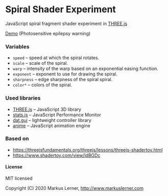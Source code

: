 # Spiral Shader Experiment

JavaScript spiral fragment shader experiment in [THREE.js](https://github.com/mrdoob/three.js/)

[Demo](https://dev.markuslerner.com/spiral/index.html) (Photosensitive epilepsy warning)


### Variables


* ```speed``` – speed at which the spiral rotates.
* ```scale``` – scale of the spiral.
* ```warp``` – intensity of the warp based on an exponential easing function.
* ```exponent``` – exponent to use for drawing the spiral.
* ```sharpness``` – edge sharpness of the spiral spiral.
* ```color*``` – colors of the spiral.


### Used libraries

* [THREE.js](https://github.com/mrdoob/three.js/) – JavaScript 3D library
* [stats.js](https://github.com/mrdoob/stats.js) – JavaScript Performance Monitor
* [dat.gui](https://github.com/dataarts/dat.gui) – lightweight controller library
* [anime](https://github.com/juliangarnier/anime/) – JavaScript animation engine


### Based on

* https://threejsfundamentals.org/threejs/lessons/threejs-shadertoy.html
* https://www.shadertoy.com/view/ldBGDc



#### License ####

MIT licensed

Copyright (C) 2020 Markus Lerner, http://www.markuslerner.com
